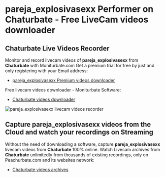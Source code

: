 # pareja_explosivasexx Performer on Chaturbate - Free LiveCam videos downloader

## Chaturbate Live Videos Recorder

Monitor and record livecam videos of **pareja_explosivasexx** from **Chaturbate** with Moniturbate.com
Get a premium trial for free by just and only registering with your Email address:
* [pareja_explosivasexx Premium videos downloader](https://moniturbate.com/request-demo-licence-key.html)

Free livecam videos downloader - Moniturbate Software:
* [Chaturbate videos downloader](https://moniturbate.com/moniturbate-download-software.html)

![pareja_explosivasexx livecam videos recorder](https://peachurnet.com/templates/moniturbate-software.png)


## Capture pareja_explosivasexx videos from the Cloud and watch your recordings on Streaming

Without the need of downloading a software, capture **pareja_explosivasexx** livecam videos from **Chaturbate** 100% online.
Watch Livecam archives from **Chaturbate** unlimitedly from thousands of existing recordings, only on Peachurbate.com and its websites network:
* [Chaturbate videos archives](https://peachurnet.com/)